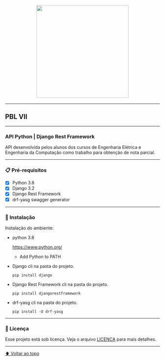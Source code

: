 <h1 align="center">
   <img src="https://ik.imagekit.io/uz5eywdenu/uninter_4KUHvxeA_.png" width="300">
</h1>

 

---
## PBL VII
---

### API Python | Django Rest Framework

API desenvolvida pelos alunos dos cursos de Engenharia Elétrica e Engenharia da Computação como trabalho para obtenção de nota parcial. 

---

### 📋 Pré-requisitos

- [x] Python 3.8
- [x] Django 3.2
- [x] Django Rest Framework
- [x] drf-yasg swagger generator

---

### 🔧 Instalação

Instalação do ambiente:

 * python 3.8
   
   https://www.python.org/
   
   - Add Python to PATH

 * Django
   cli na pasta do projeto.

   ```
   pip install django
   ```

 * Django Rest Framework
   cli na pasta do projeto.

   ```
   pip install djangorestframework
   ``` 

 * drf-yasg
   cli na pasta do projeto.

   ```
   pip install -U drf-yasg
   ```    

---   

### 📝 Licença

Esse projeto está sob licença. Veja o arquivo [LICENÇA](LICENSE.md) para mais detalhes.

---

[⬆ Voltar ao topo](##PBL_VII)<br>